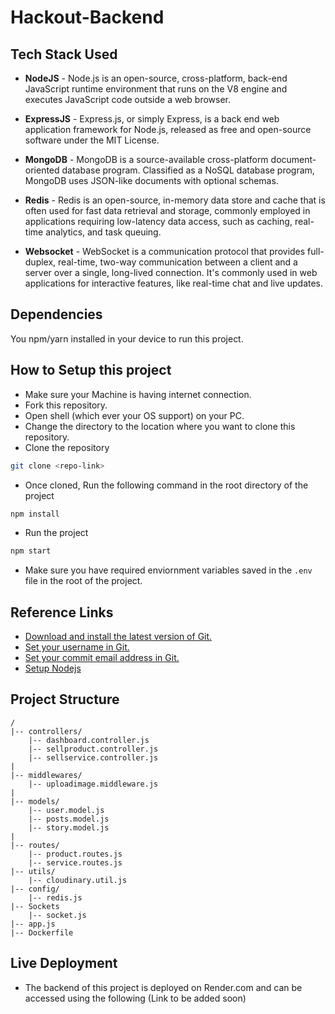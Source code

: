 # Hackout-Backend
## Tech Stack Used

- **NodeJS** - Node.js is an open-source, cross-platform, back-end JavaScript runtime environment that runs on the V8 engine and executes JavaScript code outside a web browser.

- **ExpressJS** - Express.js, or simply Express, is a back end web application framework for Node.js, released as free and open-source software under the MIT License.

- **MongoDB** - MongoDB is a source-available cross-platform document-oriented database program. Classified as a NoSQL database program, MongoDB uses JSON-like documents with optional schemas.

-  **Redis** - Redis is an open-source, in-memory data store and cache that is often used for fast data retrieval and storage, commonly employed in applications requiring low-latency data access, such as caching, real-time analytics, and task queuing.

-  **Websocket** - WebSocket is a communication protocol that provides full-duplex, real-time, two-way communication between a client and a server over a single, long-lived connection. It's commonly used in web applications for interactive features, like real-time chat and live updates.

## Dependencies
You npm/yarn installed in your device to run this project.

## How to Setup this project

- Make sure your Machine is having internet connection.
- Fork this repository.
- Open shell (which ever your OS support) on your PC.
- Change the directory to the location where you want to clone this repository.
- Clone the repository
```bash
git clone <repo-link>
```
- Once cloned, Run the following command in the root directory of the project
```bash
npm install
```
- Run the project
```bash
npm start
```
- Make sure you have required enviornment variables saved in the ```.env``` file in the root of the project.

## Reference Links 
- [Download and install the latest version of Git.](https://git-scm.com/downloads)
- [Set your username in Git.](https://help.github.com/articles/setting-your-username-in-git)
- [Set your commit email address in Git.](https://help.github.com/articles/setting-your-commit-email-address-in-git)
- [Setup Nodejs](https://nodejs.org/en/blog/release/v16.18.1/)

## Project Structure 

```
/
|-- controllers/
    |-- dashboard.controller.js     
    |-- sellproduct.controller.js     
    |-- sellservice.controller.js    
|
|-- middlewares/                  
    |-- uploadimage.middleware.js     
|
|-- models/                    
    |-- user.model.js          
    |-- posts.model.js         
    |-- story.model.js         
|
|-- routes/                   
    |-- product.routes.js       
    |-- service.routes.js
|-- utils/
    |-- cloudinary.util.js
|-- config/
    |-- redis.js
|-- Sockets
    |-- socket.js            
|-- app.js
|-- Dockerfile

```
## Live Deployment 

- The backend of this project is deployed on Render.com and can be accessed using the following (Link to be added soon)
